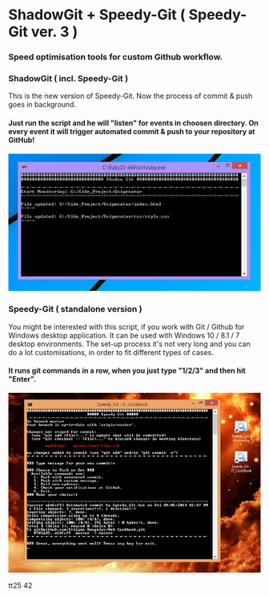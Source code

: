 ShadowGit + Speedy-Git ( Speedy-Git ver. 3 )
==========

### Speed optimisation tools for custom Github workflow.

### ShadowGit ( incl. Speedy-Git )

This is the new version of Speedy-Git. Now the process of commit & push goes in background.

#### Just run the script and he will "listen" for events in choosen directory. On every event it will trigger automated commit & push to your repository at GitHub!

<a href="https://raw.githubusercontent.com/Stilyan-Kangalov/ShadowGit/master/Assets/ShadowGit_shot1.jpg" target="_blank">
<img src="https://raw.githubusercontent.com/Stilyan-Kangalov/ShadowGit/master/Assets/ShadowGit_shot1.jpg" title="Click to view" /></a>

### Speedy-Git ( standalone version )

You might be interested with this script, if you work with Git / Github for Windows desktop application. It can be used with Windows 10 / 8.1 / 7 desktop environments. The set-up process it's not very long and you can do a lot customisations, in order to fit different types of cases.

#### It runs git commands in a row, when you just type "1/2/3" and then hit "Enter".

<a href="https://raw.githubusercontent.com/NIO-Design/Batch-Scripts/master/Speedy-Git/Assets/speedy_ssh_full.jpg" target="_blank">
<img src="https://raw.githubusercontent.com/NIO-Design/Batch-Scripts/master/Speedy-Git/Assets/speedy_ssh_full.jpg" title="Click to view" /></a>

tt25 42